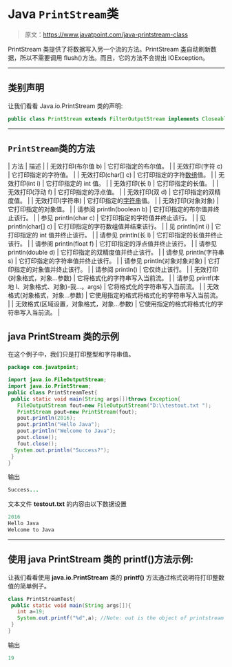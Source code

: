 # Java `PrintStream`类

> 原文：<https://www.javatpoint.com/java-printstream-class>

PrintStream 类提供了将数据写入另一个流的方法。PrintStream [类](object-and-class-in-java)自动刷新数据，所以不需要调用 flush()方法。而且，它的方法不会抛出 IOException。

* * *

## 类别声明

让我们看看 Java.io.PrintStream 类的声明:

```java
public class PrintStream extends FilterOutputStream implements Closeable. Appendable 

```

* * *

## `PrintStream`类的方法

| 方法 | 描述 |
| 无效打印(布尔值 b) | 它打印指定的布尔值。 |
| 无效打印(字符 c) | 它打印指定的字符值。 |
| 无效打印(char[] c) | 它打印指定的字符[数组](array-in-java)值。 |
| 无效打印(int i) | 它打印指定的 int 值。 |
| 无效打印(长 l) | 它打印指定的长值。 |
| 无效打印(浮动 f) | 它打印指定的浮点值。 |
| 无效打印(双 d) | 它打印指定的双精度值。 |
| 无效打印(字符串) | 它打印指定的[字符串](java-string)值。 |
| 无效打印(对象对象) | 它打印指定的对象值。 |
| 请参阅 println(boolean b) | 它打印指定的布尔值并终止该行。 |
| 参见 println(char c) | 它打印指定的字符值并终止该行。 |
| 见 println(char[] c) | 它打印指定的字符数组值并结束该行。 |
| 见 println(int i) | 它打印指定的 int 值并终止该行。 |
| 请参见 println(长 l) | 它打印指定的长值并终止该行。 |
| 请参阅 println(float f) | 它打印指定的浮点值并终止该行。 |
| 请参见 println(double d) | 它打印指定的双精度值并终止该行。 |
| 请参见 println(字符串 s) | 它打印指定的字符串值并终止该行。 |
| 请参见 println(对象对象对象) | 它打印指定的对象值并终止该行。 |
| 请参阅 println() | 它仅终止该行。 |
| 无效打印(对象格式，对象...参数) | 它将格式化的字符串写入当前流。 |
| 请参见 printf(本地 l、对象格式、对象)-我...。args) | 它将格式化的字符串写入当前流。 |
| 无效格式(对象格式，对象...参数) | 它使用指定的格式将格式化的字符串写入当前流。 |
| 无效格式(区域设置，对象格式，对象...参数) | 它使用指定的格式将格式化的字符串写入当前流。 |

## java PrintStream 类的示例

在这个例子中，我们只是打印整型和字符串值。

```java
package com.javatpoint;

import java.io.FileOutputStream;
import java.io.PrintStream;
public class PrintStreamTest{  
 public static void main(String args[])throws Exception{  
   FileOutputStream fout=new FileOutputStream("D:\\testout.txt ");  
   PrintStream pout=new PrintStream(fout);  
   pout.println(2016);  
   pout.println("Hello Java");  
   pout.println("Welcome to Java");  
   pout.close();  
   fout.close();  
  System.out.println("Success?");  
 }  
}  

```

输出

```java
Success...

```

文本文件 **testout.txt** 的内容由以下数据设置

```java
2016
Hello Java
Welcome to Java

```

* * *

## 使用 java PrintStream 类的 printf()方法示例:

让我们看看使用 **java.io.PrintStream** 类的 **printf()** 方法通过格式说明符打印整数值的简单例子。

```java
class PrintStreamTest{  
 public static void main(String args[]){  
   int a=19;  
   System.out.printf("%d",a); //Note: out is the object of printstream     
 }  
} 

```

输出

```java
19

```